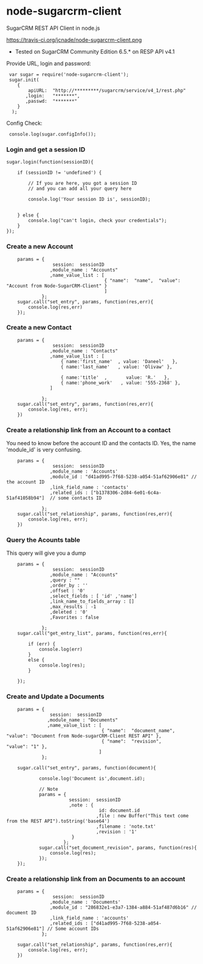 node-sugarcrm-client
====================

SugarCRM REST API Client in node.js 

https://travis-ci.org/jcnade/node-sugarcrm-client.png


* Tested on SugarCRM Community Edition 6.5.* on RESP API v4.1


Provide URL, login and password:

     var sugar = require('node-sugarcrm-client');
     sugar.init(
        {
            apiURL:  "http://*********/sugarcrm/service/v4_1/rest.php"
           ,login:   "*******",
           ,passwd:  "*******"
        }
      );


Config Check:

     console.log(sugar.configInfo());


### Login and get a session ID


    sugar.login(function(sessionID){

        if (sessionID != 'undefined') {

            // If you are here, you got a session ID
            // and you can add all your query here

            console.log('Your session ID is', sessionID);


        } else {
            console.log("can't login, check your credentials");
        }
    });



### Create a new Account


        params = {
                     session:  sessionID
                    ,module_name : "Accounts"
                    ,name_value_list : [
                                        { "name":  "name",  "value": "Account from Node-SugarCRM-Client" }
                                        ]
                 };
        sugar.call("set_entry", params, function(res,err){
            console.log(res,err)
        });


### Create a new Contact

		params = {
					 session:  sessionID
					,module_name : "Contacts"
					,name_value_list : [
						{ name:'first_name'  , value: 'Daneel'   },
						{ name:'last_name'   , value: 'Olivaw' },

						{ name:'title'  , 		value: 'R.'   },
						{ name:'phone_work'   , value: '555-2368' },
					]

				 };
		sugar.call("set_entry", params, function(res,err){
			console.log(res, err);
		})



###  Create a relationship link from an Account to a contact

You need to know before the account ID and the contacts ID.
Yes, the name 'module_id' is very confusing.

		params = {
					 session:  sessionID
					,module_name : 'Accounts'
					,module_id : "d41ad995-7f68-5238-a054-51af62906e81" // the account ID
					,link_field_name : 'contacts'
					,related_ids : ["b1378306-2d84-6e01-6c4a-51af41058b94"]  // some contacts ID

				 };
		sugar.call("set_relationship", params, function(res,err){
			console.log(res, err);
		})



### Query the Acounts table

This query will give you a dump

        params = {
                     session:  sessionID
                    ,module_name : "Accounts"
                    ,query : ""
                    ,order_by : ''
                    ,offset : '0'
                    ,select_fields : [ 'id' ,'name']
                    ,link_name_to_fields_array : []
                    ,max_results : -1
                    ,deleted : '0'
                    ,Favorites : false

                 };
        sugar.call("get_entry_list", params, function(res,err){

            if (err) {
                console.log(err)
            }
            else {
                console.log(res);
            }

        });



### Create and Update a Documents


        params = {
                    session:  sessionID
                   ,module_name : "Documents"
                   ,name_value_list : [
                                       { "name":  "document_name",	"value": "Document from Node-sugarCRM-Client REST API" },
                                       { "name":  "revision",		"value": "1" },
                                      ]
                 };

        sugar.call("set_entry", params, function(document){

                console.log('Document is',document.id);

                // Note
                params = {
                           session:  sessionID
                           ,note : {
                                      id: document.id
                                     ,file : new Buffer("This text come from the REST API").toString('base64')
                                     ,filename : 'note.txt'
                                     ,revision : '1'
                            }
                         };
                sugar.call("set_document_revision", params, function(res){
                    console.log(res);
                });
        });


### Create a relationship link from an Documents to an account

		params = {
					 session:  sessionID
					,module_name : 'Documents'
					,module_id : "286832e1-e3a7-1384-a884-51af487d6b16" // document ID
					,link_field_name : 'accounts'
					,related_ids : ["d41ad995-7f68-5238-a054-51af62906e81"] // Some account IDs
				 };

		sugar.call("set_relationship", params, function(res,err){
			console.log(res, err);
		})



















